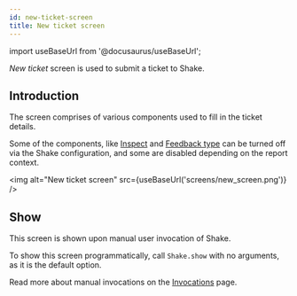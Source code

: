 ```yaml
---
id: new-ticket-screen
title: New ticket screen
---
```

import useBaseUrl from '@docusaurus/useBaseUrl';

*New ticket* screen is used to submit a ticket to Shake.

## Introduction

The screen comprises of various components used to fill in the ticket details.

Some of the components, like [Inspect](react/configuration-and-data/inspect.md) and [Feedback type](react/customer-feedback/feedback-type.md) can be turned off via the Shake configuration, and some
are disabled depending on the report context.

<img
  alt="New ticket screen"
  src={useBaseUrl('screens/new_screen.png')}
/>

## Show

This screen is shown upon manual user invocation of Shake.

To show this screen programmatically, call `Shake.show` with no arguments, as it is the default option.

Read more about manual invocations on the [Invocations](react/customer-feedback/invoke.md/#invoke-through-code) page.
